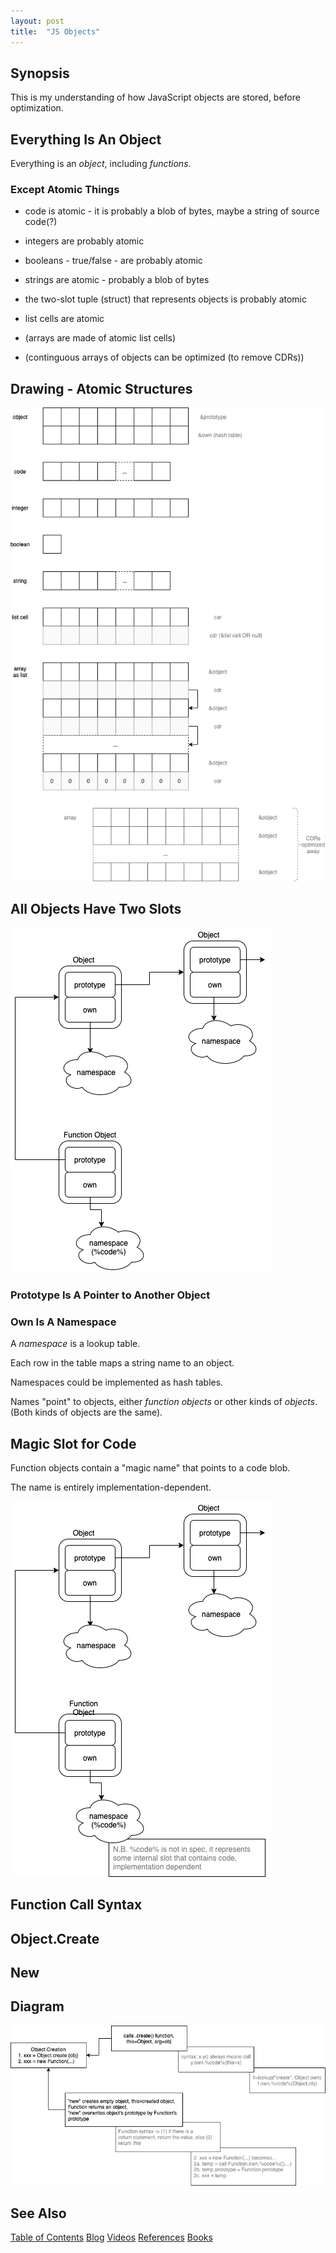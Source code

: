 ```yaml
---
layout: post
title:  "JS Objects"
---
```

## Synopsis
This is my understanding of how JavaScript objects are stored, before optimization.

## Everything Is An Object

Everything is an *object*, including *functions*.

### Except Atomic Things
- code is atomic - it is probably a blob of bytes, maybe a string of source code(?)
- integers are probably atomic
- booleans - true/false - are probably atomic
- strings are atomic - probably a blob of bytes
- the two-slot tuple (struct) that represents objects is probably atomic
- list cells are atomic

- (arrays are made of atomic list cells)
- (continguous arrays of objects can be optimized (to remove CDRs))

## Drawing - Atomic Structures
![atomic objects](/assets/js-object-atomic-structures.png)

## All Objects Have Two Slots

![objects](/assets/js-object-objects.png)

### Prototype Is A Pointer to Another Object
### Own Is A Namespace
A *namespace* is a lookup table.

Each row in the table maps a string name to an object.

Namespaces could be implemented as hash tables.

Names "point" to objects, either *function objects* or other kinds of *objects*.  (Both kinds of objects are the same).
## Magic Slot for Code
Function objects contain a "magic name" that points to a code blob.

The name is entirely implementation-dependent.

![function objects](/assets/js-object-function-object-code-field.png)

## Function Call Syntax
## Object.Create
## New
## Diagram

![objects](/assets/js-object-object-creation-and-new.png)

## See Also

[Table of Contents](https://guitarvydas.github.io/2021/12/10/Table-of-Contents-Dec-01-2021.html)
[Blog](https://guitarvydas.github.io)
[Videos](https://www.youtube.com/channel/UC9EJr0nKHwadbHUtc5zHdmQ/videos)
[References](https://guitarvydas.github.io/2021/01/14/References.html)
[Books](https://leanpub.com/u/paul-tarvydas.html)

<script src="https://utteranc.es/client.js" 
        repo="guitarvydas/guitarvydas.github.io" 
        issue-term="pathname" 
        theme="github-light" 
        crossorigin="anonymous" > 
</script> 

